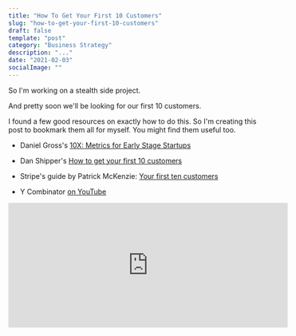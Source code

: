 ```yaml
---
title: "How To Get Your First 10 Customers"
slug: "how-to-get-your-first-10-customers"
draft: false
template: "post"
category: "Business Strategy"
description: "..."
date: "2021-02-03"
socialImage: ""
---
```


So I'm working on a stealth side project.

And pretty soon we'll be looking for our first 10 customers.

I found a few good resources on exactly how to do this. So I'm creating this post to bookmark them all for myself. You might find them useful too.

- Daniel Gross's [10X: Metrics for Early Stage Startups](https://dcgross.com/10X/)

- Dan Shipper's [How to get your first 10 customers](http://danshipper.com/nothing-happens-until-the-sale-is-made)

- Stripe's guide by Patrick McKenzie: [Your first ten customers](https://stripe.com/atlas/guides/starting-sales)

* Y Combinator [on YouTube](https://youtu.be/WAXLTG9n7Kw)

<iframe width="560" height="250" src="https://www.youtube.com/embed/WAXLTG9n7Kw" frameborder="0" allow="accelerometer; autoplay; clipboard-write; encrypted-media; gyroscope; picture-in-picture" allowfullscreen></iframe>

<br />
